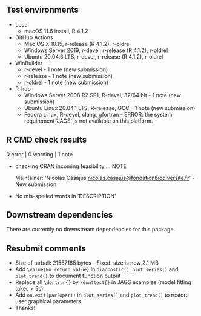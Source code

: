 ## Test environments

* Local
  * macOS 11.6 install, R 4.1.2
* GitHub Actions
  * Mac OS X 10.15, r-release (R 4.1.2), r-oldrel
  * Windows Server 2019, r-devel, r-release (R 4.1.2), r-oldrel
  * Ubuntu 20.04.3 LTS, r-devel, r-release (R 4.1.2), r-oldrel
* WinBuilder
  * r-devel - 1 note (new submission)
  * r-release - 1 note (new submission)
  * r-oldrel - 1 note (new submission)
* R-hub
  * Windows Server 2008 R2 SP1, R-devel, 32/64 bit - 1 note (new submission)
  * Ubuntu Linux 20.04.1 LTS, R-release, GCC - 1 note (new submission)
  * Fedora Linux, R-devel, clang, gfortran - ERROR: the system requirement 'JAGS' is not available on this platform.


## R CMD check results

0 error | 0 warning | 1 note

* checking CRAN incoming feasibility ... NOTE
  
  Maintainer: 'Nicolas Casajus <nicolas.casajus@fondationbiodiversite.fr>' - New submission

* No mis-spelled words in 'DESCRIPTION'


## Downstream dependencies

There are currently no downstream dependencies for this package.


## Resubmit comments

* Size of tarball: 21557165 bytes - Fixed: size is now 2.1 MB
* Add `\value{No return value}` in `diagnostic()`, `plot_series()` and `plot_trend()` to document function output
* Replace all `\dontrun{}` by `\donttest{}` in JAGS examples (model fitting takes > 5s)
* Add `on.exit(par(opar))` in `plot_series()` and `plot_trend()` to restore user graphical parameters
* Thanks!
